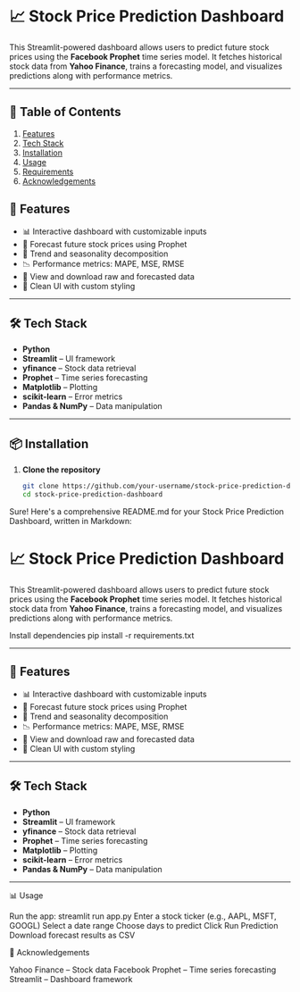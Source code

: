 # 📈 Stock Price Prediction Dashboard

This Streamlit-powered dashboard allows users to predict future stock prices using the **Facebook Prophet** time series model. It fetches historical stock data from **Yahoo Finance**, trains a forecasting model, and visualizes predictions along with performance metrics.

---
## 📌 Table of Contents  
1. [Features](#-features)  
2. [Tech Stack](#-tech-stack)  
3. [Installation](#-installation)  
4. [Usage](#-usage)  
5. [Requirements](#-requirements)  
6. [Acknowledgements](#-acknowledgements) 

## 🚀 Features

- 📊 Interactive dashboard with customizable inputs
- 🔮 Forecast future stock prices using Prophet
- 📅 Trend and seasonality decomposition
- 📉 Performance metrics: MAPE, MSE, RMSE
- 📂 View and download raw and forecasted data
- 🎨 Clean UI with custom styling

---

## 🛠️ Tech Stack

- **Python**
- **Streamlit** – UI framework
- **yfinance** – Stock data retrieval
- **Prophet** – Time series forecasting
- **Matplotlib** – Plotting
- **scikit-learn** – Error metrics
- **Pandas & NumPy** – Data manipulation

---

## 📦 Installation

1. **Clone the repository**
   ```bash
   git clone https://github.com/your-username/stock-price-prediction-dashboard.git
   cd stock-price-prediction-dashboard
Sure! Here's a comprehensive README.md for your Stock Price Prediction Dashboard, written in Markdown:
# 📈 Stock Price Prediction Dashboard

This Streamlit-powered dashboard allows users to predict future stock prices using the **Facebook Prophet** time series model. It fetches historical stock data from **Yahoo Finance**, trains a forecasting model, and visualizes predictions along with performance metrics.

Install dependencies
pip install -r requirements.txt

---

## 🚀 Features

- 📊 Interactive dashboard with customizable inputs
- 🔮 Forecast future stock prices using Prophet
- 📅 Trend and seasonality decomposition
- 📉 Performance metrics: MAPE, MSE, RMSE
- 📂 View and download raw and forecasted data
- 🎨 Clean UI with custom styling

---

## 🛠️ Tech Stack

- **Python**
- **Streamlit** – UI framework
- **yfinance** – Stock data retrieval
- **Prophet** – Time series forecasting
- **Matplotlib** – Plotting
- **scikit-learn** – Error metrics
- **Pandas & NumPy** – Data manipulation

---


📊 Usage

Run the app:
streamlit run app.py
Enter a stock ticker (e.g., AAPL, MSFT, GOOGL)
Select a date range
Choose days to predict
Click Run Prediction
Download forecast results as CSV




🙌 Acknowledgements

Yahoo Finance – Stock data
Facebook Prophet – Time series forecasting
Streamlit – Dashboard framework

